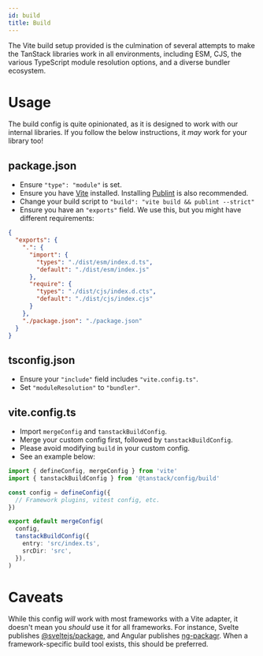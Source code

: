 ```yaml
---
id: build
title: Build
---
```


The Vite build setup provided is the culmination of several attempts to make the TanStack libraries work in all environments, including ESM, CJS, the various TypeScript module resolution options, and a diverse bundler ecosystem.

# Usage

The build config is quite opinionated, as it is designed to work with our internal libraries. If you follow the below instructions, it _may_ work for your library too!

## package.json

- Ensure `"type": "module"` is set.
- Ensure you have [Vite](https://www.npmjs.com/package/vite) installed. Installing [Publint](https://www.npmjs.com/package/publint) is also recommended.
- Change your build script to `"build": "vite build && publint --strict"`
- Ensure you have an `"exports"` field. We use this, but you might have different requirements:

```json
{
  "exports": {
    ".": {
      "import": {
        "types": "./dist/esm/index.d.ts",
        "default": "./dist/esm/index.js"
      },
      "require": {
        "types": "./dist/cjs/index.d.cts",
        "default": "./dist/cjs/index.cjs"
      }
    },
    "./package.json": "./package.json"
  }
}
```

## tsconfig.json

- Ensure your `"include"` field includes `"vite.config.ts"`.
- Set `"moduleResolution"` to `"bundler"`.

## vite.config.ts

- Import `mergeConfig` and `tanstackBuildConfig`.
- Merge your custom config first, followed by `tanstackBuildConfig`.
- Please avoid modifying `build` in your custom config.
- See an example below:

```ts
import { defineConfig, mergeConfig } from 'vite'
import { tanstackBuildConfig } from '@tanstack/config/build'

const config = defineConfig({
  // Framework plugins, vitest config, etc.
})

export default mergeConfig(
  config,
  tanstackBuildConfig({
    entry: 'src/index.ts',
    srcDir: 'src',
  }),
)
```

# Caveats

While this config _will_ work with most frameworks with a Vite adapter, it doesn't mean you _should_ use it for all frameworks. For instance, Svelte publishes [@sveltejs/package](https://www.npmjs.com/package/@sveltejs/package), and Angular publishes [ng-packagr](https://www.npmjs.com/package/ng-packagr). When a framework-specific build tool exists, this should be preferred.

